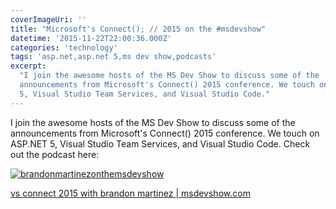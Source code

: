 ```yaml
---
coverImageUri: ''
title: "Microsoft's Connect(); // 2015 on the #msdevshow"
datetime: '2015-11-22T22:00:36.000Z'
categories: 'technology'
tags: 'asp.net,asp.net 5,ms dev show,podcasts'
excerpt:
  "I join the awesome hosts of the MS Dev Show to discuss some of the
  announcements from Microsoft's Connect() 2015 conference. We touch on ASP.NET
  5, Visual Studio Team Services, and Visual Studio Code."
---
```


I join the awesome hosts of the MS Dev Show to discuss some of the announcements
from Microsoft's Connect() 2015 conference. We touch on ASP.NET 5, Visual Studio
Team Services, and Visual Studio Code. Check out the podcast here:

[![brandonmartinezonthemsdevshow](http://assets.brandonmartinez.com/brandonmartinez/2014/09/brandonmartinezonthemsdevshow-2000x1050.png)](http://msdevshow.com/2015/11/vs-connect-2015-annoucements/)

[vs connect 2015 with brandon martinez | msdevshow.com](http://msdevshow.com/2015/11/vs-connect-2015-annoucements/)
